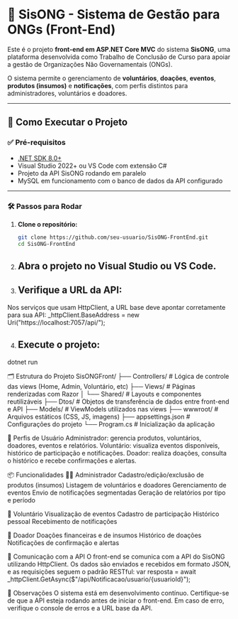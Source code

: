 # 🧩 SisONG - Sistema de Gestão para ONGs (Front-End)

Este é o projeto **front-end em ASP.NET Core MVC** do sistema **SisONG**, uma plataforma desenvolvida como Trabalho de Conclusão de Curso para apoiar a gestão de Organizações Não Governamentais (ONGs).

O sistema permite o gerenciamento de **voluntários**, **doações**, **eventos**, **produtos (insumos)** e **notificações**, com perfis distintos para administradores, voluntários e doadores.

---

## 🚀 Como Executar o Projeto

### ✅ Pré-requisitos

- [.NET SDK 8.0+](https://dotnet.microsoft.com/download)
- Visual Studio 2022+ ou VS Code com extensão C#
- Projeto da API SisONG rodando em paralelo
- MySQL em funcionamento com o banco de dados da API configurado

---

### 🛠️ Passos para Rodar

1. **Clone o repositório:**
   ```bash
   git clone https://github.com/seu-usuario/SisONG-FrontEnd.git
   cd SisONG-FrontEnd
   
2. ## Abra o projeto no Visual Studio ou VS Code.

3. ## Verifique a URL da API:
Nos serviços que usam HttpClient, a URL base deve apontar corretamente para sua API:
_httpClient.BaseAddress = new Uri("https://localhost:7057/api/");

4. ## Execute o projeto:
dotnet run

🗂️ Estrutura do Projeto
SisONGFront/
├── Controllers/       # Lógica de controle das views (Home, Admin, Voluntário, etc)
├── Views/             # Páginas renderizadas com Razor
│   └── Shared/        # Layouts e componentes reutilizáveis
├── Dtos/              # Objetos de transferência de dados entre front-end e API
├── Models/            # ViewModels utilizados nas views
├── wwwroot/           # Arquivos estáticos (CSS, JS, imagens)
├── appsettings.json   # Configurações do projeto
└── Program.cs         # Inicialização da aplicação

👤 Perfis de Usuário
Administrador: gerencia produtos, voluntários, doadores, eventos e relatórios.
Voluntário: visualiza eventos disponíveis, histórico de participação e notificações.
Doador: realiza doações, consulta o histórico e recebe confirmações e alertas.

📦 Funcionalidades
🧑‍💼 Administrador
  Cadastro/edição/exclusão de produtos (insumos)
  Listagem de voluntários e doadores
  Gerenciamento de eventos
  Envio de notificações segmentadas
  Geração de relatórios por tipo e período

👥 Voluntário
  Visualização de eventos
  Cadastro de participação
  Histórico pessoal
  Recebimento de notificações

💝 Doador
  Doações financeiras e de insumos
  Histórico de doações
  Notificações de confirmação e alertas

🔄 Comunicação com a API
O front-end se comunica com a API do SisONG utilizando HttpClient. Os dados são enviados e recebidos em formato JSON, e as requisições seguem o padrão RESTful:
var resposta = await _httpClient.GetAsync($"/api/Notificacao/usuario/{usuarioId}");

📌 Observações
O sistema está em desenvolvimento contínuo.
Certifique-se de que a API esteja rodando antes de iniciar o front-end.
Em caso de erro, verifique o console de erros e a URL base da API.
